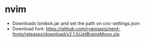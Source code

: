 # nvim

- Downloads lombok.jar and set the path on coc-settings.json
- Download font: https://github.com/ryanoasis/nerd-fonts/releases/download/v2.1.0/JetBrainsMono.zip

